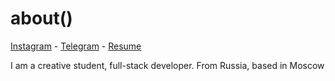 # about()

[Instagram](https://www.instagram.com/kurospitt) - [Telegram](https://t.me/egorefo) - [Resume](https://www.notion.so/a4eb6911c7974b5bb0103fce95d9db87)

I am a creative student, full-stack developer. From Russia, based in Moscow